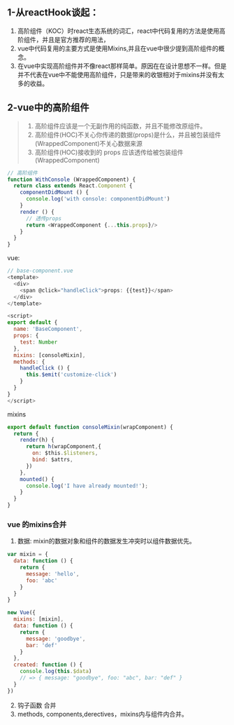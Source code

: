 ## 1-从reactHook谈起：
1. 高阶组件（KOC）时react生态系统的词汇，react中代码复用的方法是使用高阶组件，并且是官方推荐的用法，
2. vue中代码复用的主要方式是使用Mixins,并且在vue中很少提到高阶组件的概念。
3. 在vue中实现高阶组件并不像react那样简单。原因在在设计思想不一样。但是并不代表在vue中不能使用高阶组件，只是带来的收银相对于mixins并没有太多的收益。

## 2-vue中的高阶组件
> 1. 高阶组件应该是一个无副作用的纯函数，并且不能修改原组件。 
> 2. 高阶组件(HOC)不关心你传递的数据(props)是什么，并且被包装组件(WrappedComponent)不关心数据来源
> 3. 高阶组件(HOC)接收到的 props 应该透传给被包装组件(WrappedComponent)
```js
// 高阶组件
function WithConsole (WrappedComponent) {
  return class extends React.Component {
    componentDidMount () {
      console.log('with console: componentDidMount')
    }
    render () {
      // 透传props
      return <WrappedComponent {...this.props}/>
    }
  }
}
```
vue: 
```js
// base-component.vue
<template>
  <div>
    <span @click="handleClick">props: {{test}}</span>
  </div>
</template>

<script>
export default {
  name: 'BaseComponent',
  props: {
    test: Number
  },
  mixins: [consoleMixin],
  methods: {
    handleClick () {
      this.$emit('customize-click')
    }
  }
}
</script>
```

mixins
```js
export default function consoleMixin(wrapComponent) {
  return {
    render(h) {
      return h(wrapComponent,{
        on: $this.$listeners,
        bind: $attrs,
      })
    },
    mounted() {
      console.log('I have already mounted!');
    }
  }
}
```

### vue 的mixins合并
1. 数据: mixin的数据对象和组件的数据发生冲突时以组件数据优先。
```js
var mixin = {
  data: function () {
    return {
      message: 'hello',
      foo: 'abc'
    }
  }
}

new Vue({
  mixins: [mixin],
  data: function () {
    return {
      message: 'goodbye',
      bar: 'def'
    }
  },
  created: function () {
    console.log(this.$data)
    // => { message: "goodbye", foo: "abc", bar: "def" }
  }
})
```

2. 钩子函数 合并
3. methods, components,derectives，mixins内与组件内合并。
 